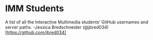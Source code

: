 # IMM Students

A list of all the Interactive Multimedia students’ GitHub usernames and server paths.
-Jessica Bredschneider (@jbred034)[https://github.com/jbred034]
